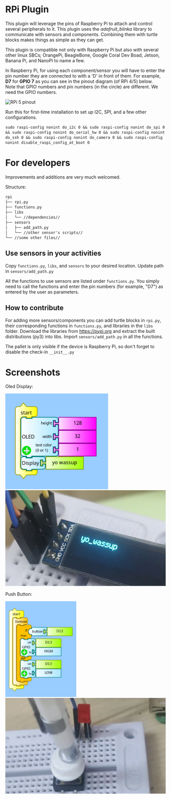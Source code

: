 # RPi Plugin

This plugin will leverage the pins of Raspberry Pi to attach and control several peripherals to it. This plugin uses the *adafruit_blinka* library to communicate with sensors and components. Combining them with turtle blocks makes things as simple as they can get.

This plugin is compatible not only with Raspberry Pi but also with several other linux SBCs; OrangePi, BeagleBone, Google Coral Dev Boad, Jetson, Banana Pi, and NanoPi to name a few.

In Raspberry Pi, for using each component/sensor you will have to enter the pin number they are connected to with a 'D' in front of them. For example, **D7** for **GPIO 7** as you can see in the pinout diagram (of RPi 4/5) below.\
Note that GPIO numbers and pin numbers (in the circle) are different. We need the GPIO numbers.


![RPi 5 pinout](https://www.raspberrypi.com/documentation/computers/images/GPIO-Pinout-Diagram-2.png)


Run this for first-time installation to set up I2C, SPI, and a few other configurations.
```
sudo raspi-config nonint do_i2c 0 && sudo raspi-config nonint do_spi 0 && sudo raspi-config nonint do_serial_hw 0 && sudo raspi-config nonint do_ssh 0 && sudo raspi-config nonint do_camera 0 && sudo raspi-config nonint disable_raspi_config_at_boot 0
```

# For developers
Improvements and additions are very much welcomed.

Structure:

```
rpi
├── rpi.py
├── functions.py
├── libs
│   └── //dependencies//
├── sensors
│   ├── add_path.py
│   └── //other sensor's scripts//
└── //some other files//

```

## Use sensors in your activities

Copy `functions.py`, `libs`, and `sensors` to your desired location. Update path in `sensors/add_path.py` 

All the functions to use sensors are listed under `functions.py`. You simply need to call the functions and enter the pin numbers (for example, "D7") as entered by the user as parameters.


## How to contribute
For adding more sensors/components you can add turtle blocks in `rpi.py`, their corresponding functions in `functions.py`, and libraries in the `libs` folder. Download the libraries from https://pypi.org and extract the built distributions (py3) into libs. Import `sensors/add_path.py` in all the functions. 

The pallet is only visible if the device is Raspberry Pi, so don't forget to disable the check-in `__init__.py`

# Screenshots

Oled Display:

<img src="https://github.com/44yu5h/turtleart-activity/blob/c2bc2357e806543c3d7a8b60a29ce8f7649e318b/plugins/rpi/screenshots/ta_oled.png?raw=true" height="300"> <img src="https://github.com/44yu5h/turtleart-activity/blob/c2bc2357e806543c3d7a8b60a29ce8f7649e318b/plugins/rpi/screenshots/oled.jpg?raw=true" height="300">


Push Button:

<img src="https://github.com/44yu5h/turtleart-activity/blob/c2bc2357e806543c3d7a8b60a29ce8f7649e318b/plugins/rpi/screenshots/ta_btn.png?raw=true" height="300"> <img src="https://github.com/44yu5h/turtleart-activity/blob/c2bc2357e806543c3d7a8b60a29ce8f7649e318b/plugins/rpi/screenshots/btn.gif?raw=true" height="300">